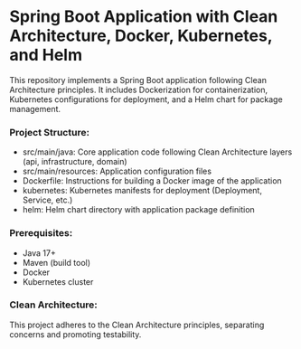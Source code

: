 # Spring Boot Application with Clean Architecture, Docker, Kubernetes, and Helm

This repository implements a Spring Boot application following Clean Architecture principles. 
It includes Dockerization for containerization, Kubernetes configurations for deployment, and a Helm chart for package management.

### Project Structure:
- src/main/java: Core application code following Clean Architecture layers (api, infrastructure, domain)
- src/main/resources: Application configuration files
- Dockerfile: Instructions for building a Docker image of the application
- kubernetes: Kubernetes manifests for deployment (Deployment, Service, etc.)
- helm: Helm chart directory with application package definition

### Prerequisites:
- Java 17+
- Maven (build tool)
- Docker
- Kubernetes cluster

### Clean Architecture:
This project adheres to the Clean Architecture principles, separating concerns and promoting testability.

